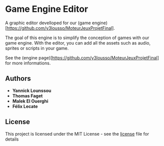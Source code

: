 # Game Engine Editor

A graphic editor develloped for our (game engine)[https://github.com/y3lousso/MoteurJeuxProjetFinal].

The goal of this engine is to simplify the conception of games with our game engine. With the editor, you can add all the assets such as audio, sprites or scripts in your game.

See the (engine page)[https://github.com/y3lousso/MoteurJeuxProjetFinal] for more informations.


## Authors

* **Yannick Lounssou**
* **Thomas Faget**
* **Malek El Ouerghi**
* **Félix Lecate**

## License

This project is licensed under the MIT License - see the [license](LICENSE) file for details
